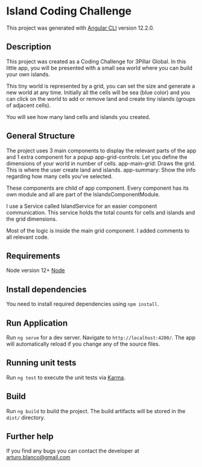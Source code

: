 # Island Coding Challenge

This project was generated with [Angular CLI](https://github.com/angular/angular-cli) version 12.2.0.

## Description

This project was created as a Coding Challenge for 3Pillar Global.
In this little app, you will be presented with a small sea world where you can build your own islands.

This tiny world is represented by a grid, you can set the size and generate a new world at any time. Initially all the cells will be sea (blue color) and you can click on the world to add or remove land and create tiny islands (groups of adjacent cells).

You will see how many land cells and islands you created.

## General Structure
The project uses 3 main components to display the relevant parts of the app and 1 extra component for a popup
app-grid-controls: Let you define the dimensions of your world in number of cells.
app-main-grid: Draws the grid. This is where the user create land and islands.
app-summary: Show the info regarding how many cells you've selected.

These components are child of app component.
Every component has its own module and all are part of the IslandsComponentModule.

I use a Service called IslandService for an easier component communication. This service holds the total counts for cells and islands and the grid dimensions.

Most of the logic is inside the main grid component. I added comments to all relevant code.

## Requirements

Node version 12+ [Node](https://nodejs.org)

## Install dependencies

You need to install required dependencies using `npm install`.

## Run Application

Run `ng serve` for a dev server. Navigate to `http://localhost:4200/`. The app will automatically reload if you change any of the source files.

## Running unit tests

Run `ng test` to execute the unit tests via [Karma](https://karma-runner.github.io).

## Build

Run `ng build` to build the project. The build artifacts will be stored in the `dist/` directory.

## Further help

If you find any bugs you can contact the developer at <arturo.blanco@gmail.com>

